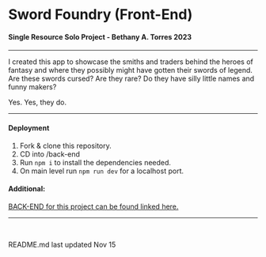 # Sword Foundry (Front-End)

####  Single Resource Solo Project - Bethany A. Torres 2023

***

I created this app to showcase the smiths and traders behind the heroes of fantasy and where they possibly might have gotten their swords of legend. Are these swords cursed? Are they rare? Do they have silly little names and funny makers? 

Yes. Yes, they do.

***

#### Deployment


1. Fork & clone this repository.
2. CD into /back-end
3. Run `npm i` to install the dependencies needed.
4. On main level run `npm run dev` for a localhost port.


#### Additional:

[BACK-END for this project can be found linked here.]()

***
<br/>

README.md last updated Nov 15

